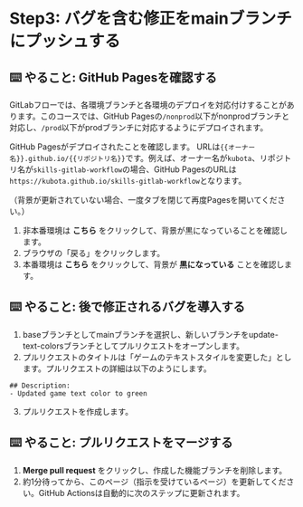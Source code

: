 # Step3: バグを含む修正をmainブランチにプッシュする

## ⌨️ やること: GitHub Pagesを確認する

GitLabフローでは、各環境ブランチと各環境のデプロイを対応付けすることがあります。このコースでは、GitHub Pagesの`/nonprod`以下がnonprodブランチと対応し、`/prod`以下がprodブランチに対応するようにデプロイされます。

GitHub Pagesがデプロイされたことを確認します。
URLは`{{オーナー名}}.github.io/{{リポジトリ名}}`です。例えば、オーナー名が`kubota`、リポジトリ名が`skills-gitlab-workflow`の場合、GitHub PagesのURLは`https://kubota.github.io/skills-gitlab-workflow`となります。

（背景が更新されていない場合、一度タブを閉じて再度Pagesを開いてください。）

1. 非本番環境は __こちら__ をクリックして、背景が黒になっていることを確認します。
2. ブラウザの「戻る」をクリックします。
3. 本番環境は __こちら__ をクリックして、背景が __黒になっている__ ことを確認します。

## ⌨️ やること: 後で修正されるバグを導入する

1. baseブランチとしてmainブランチを選択し、新しいブランチをupdate-text-colorsブランチとしてプルリクエストをオープンします。
2. プルリクエストのタイトルは「ゲームのテキストスタイルを変更した」とします。プルリクエストの詳細は以下のようにします。
```
## Description:
- Updated game text color to green
```
3. プルリクエストを作成します。

## ⌨️ やること: プルリクエストをマージする

1. __Merge pull request__ をクリックし、作成した機能ブランチを削除します。
2. 約1分待ってから、このページ（指示を受けているページ）を更新してください。GitHub Actionsは自動的に次のステップに更新されます。